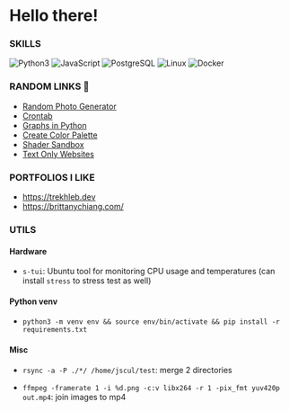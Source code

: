 # Hello there!

### SKILLS

![Python3](https://img.shields.io/badge/Python-3.9-green) ![JavaScript](https://img.shields.io/badge/JavaScript-yellow) ![PostgreSQL](https://img.shields.io/badge/PostgreSQL-blue) ![Linux](https://img.shields.io/badge/Linux-Ubuntu-orange) ![Docker](https://img.shields.io/badge/Docker-Compose-brown)

### RANDOM LINKS 🔗

 - [Random Photo Generator](https://picsum.photos/)
 - [Crontab](https://crontab.guru/#0_0_*_*_0)
 - [Graphs in Python](https://alexsocha.github.io/pynode/)
 - [Create Color Palette](https://coolors.co/generate)
 - [Shader Sandbox](glslsandbox.com)
 - [Text Only Websites](https://sjmulder.nl/en/textonly.html)

### PORTFOLIOS I LIKE

 - https://trekhleb.dev
 - https://brittanychiang.com/

<!-- ### I built a dynamically updating moon-calendar 🌙

[![ip service](https://moon-calendar-vr242ulasq-uw.a.run.app/)](https://moon-calendar-vr242ulasq-uw.a.run.app/)
(may need a page refresh) [[moon-calendar]](https://github.com/jscul/moon-calendar) OpenCV, Flask, Google Cloud Run, skyview -->

### UTILS

#### Hardware

 - `s-tui`: Ubuntu tool for monitoring CPU usage and temperatures (can install `stress` to stress test as well)

#### Python venv

 - `python3 -m venv env && source env/bin/activate && pip install -r requirements.txt`

#### Misc

 - `rsync -a -P ./*/ /home/jscul/test`: merge 2 directories

 - `ffmpeg -framerate 1 -i %d.png -c:v libx264 -r 1 -pix_fmt yuv420p out.mp4`: join images to mp4
